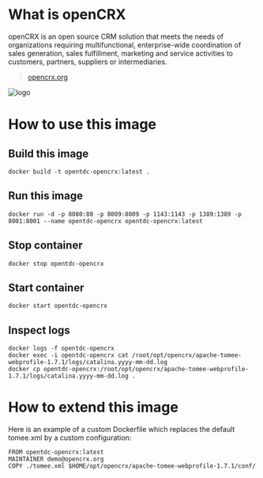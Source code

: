 # What is openCRX

openCRX is an open source CRM solution that meets the needs of organizations requiring multifunctional, enterprise-wide coordination of sales generation, sales fulfillment, marketing and service activities to customers, partners, suppliers or intermediaries.

> [opencrx.org](http://www.opencrx.org)

![logo](https://raw.githubusercontent.com/docker-library/docs/master/opencrx/logo.png)

# How to use this image

## Build this image

    docker build -t opentdc-opencrx:latest .
    
## Run this image

    docker run -d -p 8080:80 -p 8009:8009 -p 1143:1143 -p 1389:1389 -p 8001:8001 --name opentdc-opencrx opentdc-opencrx:latest
    
## Stop container

    docker stop opentdc-opencrx
    
## Start container

    docker start opentdc-opencrx
    
## Inspect logs

    docker logs -f opentdc-opencrx
    docker exec -i opentdc-opencrx cat /root/opt/opencrx/apache-tomee-webprofile-1.7.1/logs/catalina.yyyy-mm-dd.log
    docker cp opentdc-opencrx:/root/opt/opencrx/apache-tomee-webprofile-1.7.1/logs/catalina.yyyy-mm-dd.log .

# How to extend this image

Here is an example of a custom Dockerfile which replaces the default tomee.xml by a custom configuration:

    FROM opentdc-opencrx:latest
    MAINTAINER demo@opencrx.org
    COPY ./tomee.xml $HOME/opt/opencrx/apache-tomee-webprofile-1.7.1/conf/
